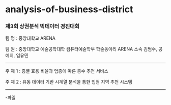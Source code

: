 # analysis-of-business-district

### **제3회 상권분석 빅데이터 경진대회**

팀 명 : 중앙대학교 ARENA

팀 원 : 중앙대학교 예술공학대학 컴퓨터예술학부 학술동아리 ARENA 소속 김범수, 공예지, 임유민

---

주 제 1 : 층별 효용 비율과 업종에 따른 층수 추천 서비스

주 제 2 : 유동 데이터 기반 시계열 분석을 통한 입점 지역 추천 시스템

---

-파일
